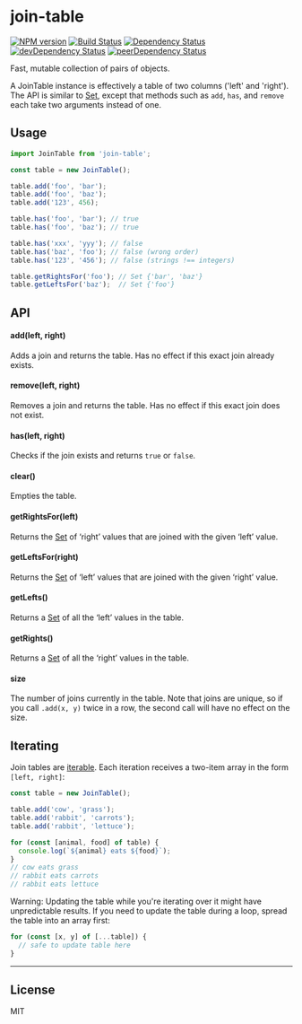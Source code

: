 # join-table

[![NPM version][npm-image]][npm-url] [![Build Status][travis-image]][travis-url] [![Dependency Status][depstat-image]][depstat-url] [![devDependency Status][devdepstat-image]][devdepstat-url] [![peerDependency Status][peerdepstat-image]][peerdepstat-url]

Fast, mutable collection of pairs of objects.

A JoinTable instance is effectively a table of two columns ('left' and 'right'). The API is similar to [Set], except that methods such as `add`, `has`, and `remove` each take two arguments instead of one.

## Usage

```js
import JoinTable from 'join-table';

const table = new JoinTable();

table.add('foo', 'bar');
table.add('foo', 'baz');
table.add('123', 456);

table.has('foo', 'bar'); // true
table.has('foo', 'baz'); // true

table.has('xxx', 'yyy'); // false
table.has('baz', 'foo'); // false (wrong order)
table.has('123', '456'); // false (strings !== integers)

table.getRightsFor('foo'); // Set {'bar', 'baz'}
table.getLeftsFor('baz');  // Set {'foo'}
```

## API

#### add(left, right)

Adds a join and returns the table. Has no effect if this exact join already exists.

#### remove(left, right)

Removes a join and returns the table. Has no effect if this exact join does not exist.

#### has(left, right)

Checks if the join exists and returns `true` or `false`.

#### clear()

Empties the table.

#### getRightsFor(left)

Returns the [Set] of ‘right’ values that are joined with the given ‘left’ value.

#### getLeftsFor(right)

Returns the [Set] of ‘left’ values that are joined with the given ‘right’ value.

#### getLefts()

Returns a [Set] of all the ‘left’ values in the table.

#### getRights()

Returns a [Set] of all the ‘right’ values in the table.

#### size

The number of joins currently in the table. Note that joins are unique, so if you call `.add(x, y)` twice in a row, the second call will have no effect on the size.


## Iterating

Join tables are [iterable]. Each iteration receives a two-item array in the form `[left, right]`:

```js
const table = new JoinTable();

table.add('cow', 'grass');
table.add('rabbit', 'carrots');
table.add('rabbit', 'lettuce');

for (const [animal, food] of table) {
  console.log(`${animal} eats ${food}`);
}
// cow eats grass
// rabbit eats carrots
// rabbit eats lettuce
```

Warning: Updating the table while you're iterating over it might have unpredictable results. If you need to update the table during a loop, spread the table into an array first:

```js
for (const [x, y] of [...table]) {
  // safe to update table here
}
```

---

## License

MIT


[npm-url]: https://npmjs.org/package/join-table
[npm-image]: https://img.shields.io/npm/v/join-table.svg?style=flat-square

[travis-url]: http://travis-ci.org/callumlocke/join-table
[travis-image]: https://img.shields.io/travis/callumlocke/join-table.svg?style=flat-square

[depstat-url]: https://david-dm.org/callumlocke/join-table
[depstat-image]: https://img.shields.io/david/callumlocke/join-table.svg?style=flat-square

[devdepstat-url]: https://david-dm.org/callumlocke/join-table#info=devDependencies
[devdepstat-image]: https://img.shields.io/david/dev/callumlocke/join-table.svg?style=flat-square&label=devDeps

[peerdepstat-url]: https://david-dm.org/callumlocke/join-table#info=peerDependencies
[peerdepstat-image]: https://img.shields.io/david/peer/callumlocke/join-table.svg?style=flat-square&label=peerDeps

[Set]: https://developer.mozilla.org/en/docs/Web/JavaScript/Reference/Global_Objects/Set
[Map]: https://developer.mozilla.org/en/docs/Web/JavaScript/Reference/Global_Objects/Map
[iterable]: https://developer.mozilla.org/en/docs/Web/JavaScript/Reference/Iteration_protocols#iterable
